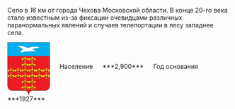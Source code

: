 <!--2022-01-29 15:30:11-->
Село в *16* км от города Чехова Московской области.
В конце 20-го века стало известным из-за фиксации очевидцами различных паранормальных
явлений и случаев телепортации в лесу западнее села.

<span class="dt">
  <img src="barants.gif" align="middle" width="96px"> &emsp; 
<span class="dtc">
  Население &emsp; ***2,900*** &emsp;
  Год&nbsp;основания &emsp; ***1927***
</span>
</span>